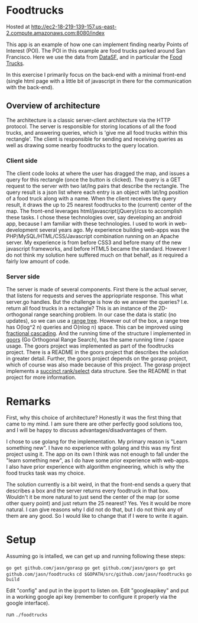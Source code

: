 # Foodtrucks

Hosted at http://ec2-18-219-139-157.us-east-2.compute.amazonaws.com:8080/index

This app is an example of how one can implement finding nearby Points of Interest (POI).
The POI in this example are food trucks parked around San Francisco.
Here we use the data from [DataSF](https://datasf.org/), and in particular the [Food Trucks](https://data.sfgov.org/Economy-and-Community/Mobile-Food-Facility-Permit/rqzj-sfat).

In this exercise I primarily focus on the back-end with a minimal front-end (single html page with a little bit of javascript in there for the communication with the back-end).

## Overview of architecture
The architecture is a classic server-client architecture via the HTTP protocol.
The server is responsible for storing locations of all the food trucks, and answering queries, which is 'give me all food trucks within this rectangle'.
The client is responsible for sending and receiving queries as well as drawing some nearby foodtrucks to the query location.

### Client side
The client code looks at where the user has dragged the map, and issues a query for this rectangle (once the button is clicked).
The query is a GET request to the server with two lat/lng pairs that describe the rectangle.
The query result is a json list where each entry is an object with lat/lng position of a food truck along with a name.
When the client receives the query result, it draws the up to 25 nearest foodtrucks to the (current) center of the map.
The front-end leverages html/javascript(jQuery)/css to accomplish these tasks.
I chose these technologies over, say developing an android app, because I am familiar with these technologies.
I used to work in web-development several years ago. My experience building web-apps was the PHP/MySQL/HTML/CSS/Javascript combination running on an Apache server.
My experience is from before CSS3 and before many of the new javascript frameworks, and before HTML5 became the standard.
However I do not think my solution here suffered much on that behalf, as it required a fairly low amount of code.


### Server side
The server is made of several components.
First there is the actual server, that listens for requests and serves the appriopriate response. This what server.go handles.
But the challenge is how do we answer the queries? I.e. return all food trucks in a rectangle?
This is an instance of the 2D-orthogonal range searching problem.
In our case the data is static (no updates), so we can use a [range tree](https://en.wikipedia.org/wiki/Range_tree).
However out of the box, a range tree has O(log^2 n) queries and O(nlog n) space. This can be improved using [fractional cascading](https://en.wikipedia.org/wiki/Fractional_cascading).
And the running time of the structure I implemented in [goors](https://github.com/jasn/goors) (Go Orthogonal Range Search), has the same running time / space usage.
The goors project was implemented as part of the foodtrucks project. There is a README in the goors project that describes the solution in greater detail.
Further, the goors project depends on the gorasp project, which of course was also made because of this project.
The gorasp project implements a [succinct rank/select](https://en.wikipedia.org/wiki/Succinct_data_structure) data structure. See the README in that project for more information.


# Remarks
First, why this choice of architecture? Honestly it was the first thing that came to my mind.
I am sure there are other perfectly good solutions too, and I will be happy to discuss advantages/disadvantages of them.

I chose to use golang for the implementation.
My primary reason is "Learn something new". I have no experience with golang and this was my first project using it.
The app on its own I think was not enough to fall under the "learn something new", as I do have some prior experience with web-apps.
I also have prior experience with algorithm engineering, which is why the food trucks task was my choice.

The solution currently is a bit weird, in that the front-end sends a query that
describes a box and the server returns every foodtruck in that box. Wouldn't it be more natural to just send the center of the map
(or some other query point) and just return the 25 nearest?
Yes. Yes it would be more natural. I can give reasons why I did not do that, but I do not think any of them are any good. So I would like to change that if I were to write it again.

# Setup
Assuming go is intalled, we can get up and running following these steps:

`go get github.com/jasn/gorasp`
`go get github.com/jasn/goors`
`go get github.com/jasn/foodtrucks`
`cd $GOPATH/src/github.com/jasn/foodtrucks`
`go build`

Edit "config" and put in the ip:port to listen on.
Edit "googleapikey" and put in a working google api key (remember to configure it properly via the google interface).

run `./foodtrucks`
